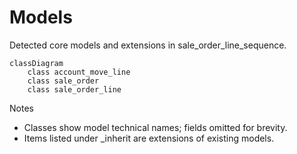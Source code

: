 # Models

Detected core models and extensions in sale_order_line_sequence.

```mermaid
classDiagram
    class account_move_line
    class sale_order
    class sale_order_line
```

Notes
- Classes show model technical names; fields omitted for brevity.
- Items listed under _inherit are extensions of existing models.
